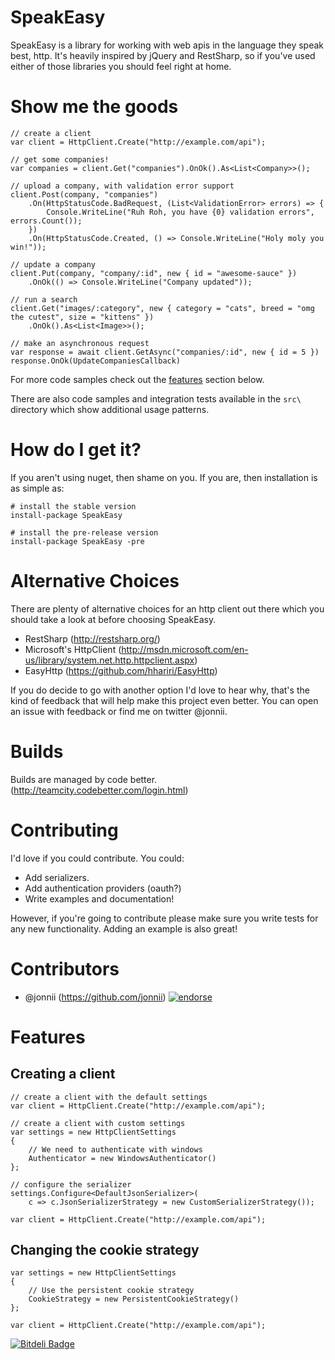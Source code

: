 SpeakEasy
=========

SpeakEasy is a library for working with web apis in the language they speak best, http. It's heavily 
inspired by jQuery and RestSharp, so if you've used either of those libraries you should feel right
at home.

Show me the goods
=================

````
// create a client
var client = HttpClient.Create("http://example.com/api");
    
// get some companies!
var companies = client.Get("companies").OnOk().As<List<Company>>();
  
// upload a company, with validation error support
client.Post(company, "companies")
    .On(HttpStatusCode.BadRequest, (List<ValidationError> errors) => {
        Console.WriteLine("Ruh Roh, you have {0} validation errors", errors.Count());
    })
    .On(HttpStatusCode.Created, () => Console.WriteLine("Holy moly you win!"));
    
// update a company
client.Put(company, "company/:id", new { id = "awesome-sauce" })
    .OnOk(() => Console.WriteLine("Company updated"));
        
// run a search
client.Get("images/:category", new { category = "cats", breed = "omg the cutest", size = "kittens" })
    .OnOk().As<List<Image>>();
    
// make an asynchronous request
var response = await client.GetAsync("companies/:id", new { id = 5 })
response.OnOk(UpdateCompaniesCallback)
````

For more code samples check out the [features](README.md#features) section below.

There are also code samples and integration tests available in the `src\` directory which
show additional usage patterns.

How do I get it?
================

If you aren't using nuget, then shame on you. If you are, then installation is as simple as:

    # install the stable version
    install-package SpeakEasy
	
    # install the pre-release version
    install-package SpeakEasy -pre

Alternative Choices
===================

There are plenty of alternative choices for an http client out there which you should take a look at before
choosing SpeakEasy.

 * RestSharp (http://restsharp.org/)
 * Microsoft's HttpClient (http://msdn.microsoft.com/en-us/library/system.net.http.httpclient.aspx)
 * EasyHttp (https://github.com/hhariri/EasyHttp)

If you do decide to go with another option I'd love to hear why, that's the kind of feedback that will help
make this project even better. You can open an issue with feedback or find me on twitter @jonnii.

Builds
======

Builds are managed by code better. (http://teamcity.codebetter.com/login.html)

Contributing
============

I'd love if you could contribute. You could:

 * Add serializers.
 * Add authentication providers (oauth?)
 * Write examples and documentation!

However, if you're going to contribute please make sure you write tests for any new functionality.
Adding an example is also great!

Contributors
============

 * @jonnii (https://github.com/jonnii) [![endorse](http://api.coderwall.com/jonnii/endorsecount.png)](http://coderwall.com/jonnii)

Features
========

## Creating a client

````
// create a client with the default settings
var client = HttpClient.Create("http://example.com/api");
````

````
// create a client with custom settings
var settings = new HttpClientSettings
{
    // We need to authenticate with windows
	Authenticator = new WindowsAuthenticator()
};

// configure the serializer
settings.Configure<DefaultJsonSerializer>(
    c => c.JsonSerializerStrategy = new CustomSerializerStrategy());

var client = HttpClient.Create("http://example.com/api");
````

## Changing the cookie strategy

````
var settings = new HttpClientSettings
{
	// Use the persistent cookie strategy
	CookieStrategy = new PersistentCookieStrategy()
};

var client = HttpClient.Create("http://example.com/api");
````

[![Bitdeli Badge](https://d2weczhvl823v0.cloudfront.net/jonnii/speakeasy/trend.png)](https://bitdeli.com/free "Bitdeli Badge")

